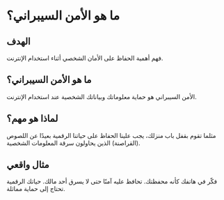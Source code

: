 # ما هو الأمن السيبراني؟

## الهدف
فهم أهمية الحفاظ على الأمان الشخصي أثناء استخدام الإنترنت.

## ما هو الأمن السيبراني؟
الأمن السيبراني هو حماية معلوماتك وبياناتك الشخصية عند استخدام الإنترنت.

## لماذا هو مهم؟
مثلما تقوم بقفل باب منزلك، يجب علينا الحفاظ على حياتنا الرقمية بعيدًا عن اللصوص (القراصنة) الذين يحاولون سرقة المعلومات الشخصية.

## مثال واقعي
فكّر في هاتفك كأنه محفظتك. تحافظ عليه آمنًا حتى لا يسرق أحد مالك. حياتك الرقمية تحتاج إلى حماية مماثلة.